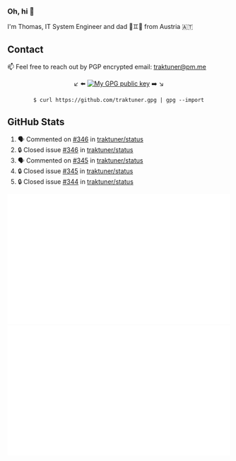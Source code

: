 ### Oh, hi 👋

I'm Thomas, IT System Engineer and dad 👶♊️👶 from Austria 🇦🇹

<!--
**traktuner/traktuner** is a ✨ _special_ ✨ repository because its `README.md` (this file) appears on your GitHub profile.

Here are some ideas to get you started:

- 🔭 I’m currently working on ...
- 🌱 I’m currently learning ...
- 👯 I’m looking to collaborate on ...
- 🤔 I’m looking for help with ...
- 💬 Ask me about ...
- 📫 How to reach me: ...
- 😄 Pronouns: ...
- ⚡ Fun fact: ...
-->

## Contact
📫 Feel free to reach out by PGP encrypted email:
traktuner@pm.me

<div align="center" markdown="1">

↙️ ⬅️ [![My GPG public key](https://img.shields.io/badge/PGP%20public%20key-6D4AFF?style=for-the-badge)](https://github.com/traktuner.gpg) ➡️ ↘️

```shell
$ curl https://github.com/traktuner.gpg | gpg --import
```

</div>

## GitHub Stats
<!--START_SECTION:activity-->
1. 🗣 Commented on [#346](https://github.com/traktuner/status/issues/346#issuecomment-2092376853) in [traktuner/status](https://github.com/traktuner/status)
2. 🔒 Closed issue [#346](https://github.com/traktuner/status/issues/346) in [traktuner/status](https://github.com/traktuner/status)
3. 🗣 Commented on [#345](https://github.com/traktuner/status/issues/345#issuecomment-2092376790) in [traktuner/status](https://github.com/traktuner/status)
4. 🔒 Closed issue [#345](https://github.com/traktuner/status/issues/345) in [traktuner/status](https://github.com/traktuner/status)
5. 🔒 Closed issue [#344](https://github.com/traktuner/status/issues/344) in [traktuner/status](https://github.com/traktuner/status)
<!--END_SECTION:activity-->

![](https://github.com/traktuner/traktuner/blob/master/generated/overview.svg)
![](https://github.com/traktuner/traktuner/blob/master/generated/languages.svg)
